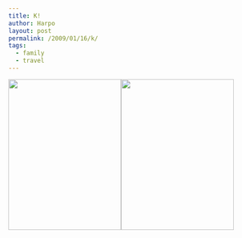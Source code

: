 ```yaml
---
title: K!
author: Harpo
layout: post
permalink: /2009/01/16/k/
tags:
  - family
  - travel
---
```

[<img src="http://harpojaeger.github.io/media/wp-content/uploads/2009/01/p-640-480-c3ecc1e6-0e7d-421c-99bb-1e544b389460.jpeg" alt="" width="225" height="300" class="alignnone size-full wp-image-364" />][1][<img src="http://harpojaeger.github.io/media/wp-content/uploads/2009/01/p-640-480-d3d4bb6b-c78f-450a-a463-058023b7bf4f.jpeg" alt="" width="225" height="300" class="alignnone size-full wp-image-364" />][2]

 [1]: http://harpojaeger.github.io/media/wp-content/uploads/2009/01/p-640-480-c3ecc1e6-0e7d-421c-99bb-1e544b389460.jpeg
 [2]: http://harpojaeger.github.io/media/wp-content/uploads/2009/01/p-640-480-d3d4bb6b-c78f-450a-a463-058023b7bf4f.jpeg